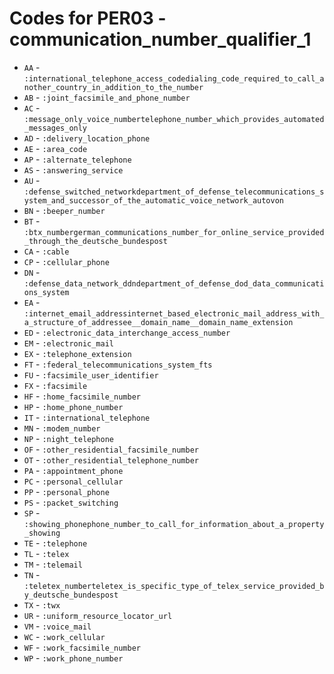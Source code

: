 # Codes for PER03 - communication_number_qualifier_1
* `AA` - `:international_telephone_access_codedialing_code_required_to_call_another_country_in_addition_to_the_number`
* `AB` - `:joint_facsimile_and_phone_number`
* `AC` - `:message_only_voice_numbertelephone_number_which_provides_automated_messages_only`
* `AD` - `:delivery_location_phone`
* `AE` - `:area_code`
* `AP` - `:alternate_telephone`
* `AS` - `:answering_service`
* `AU` - `:defense_switched_networkdepartment_of_defense_telecommunications_system_and_successor_of_the_automatic_voice_network_autovon`
* `BN` - `:beeper_number`
* `BT` - `:btx_numbergerman_communications_number_for_online_service_provided_through_the_deutsche_bundespost`
* `CA` - `:cable`
* `CP` - `:cellular_phone`
* `DN` - `:defense_data_network_ddndepartment_of_defense_dod_data_communications_system`
* `EA` - `:internet_email_addressinternet_based_electronic_mail_address_with_a_structure_of_addressee__domain_name__domain_name_extension`
* `ED` - `:electronic_data_interchange_access_number`
* `EM` - `:electronic_mail`
* `EX` - `:telephone_extension`
* `FT` - `:federal_telecommunications_system_fts`
* `FU` - `:facsimile_user_identifier`
* `FX` - `:facsimile`
* `HF` - `:home_facsimile_number`
* `HP` - `:home_phone_number`
* `IT` - `:international_telephone`
* `MN` - `:modem_number`
* `NP` - `:night_telephone`
* `OF` - `:other_residential_facsimile_number`
* `OT` - `:other_residential_telephone_number`
* `PA` - `:appointment_phone`
* `PC` - `:personal_cellular`
* `PP` - `:personal_phone`
* `PS` - `:packet_switching`
* `SP` - `:showing_phonephone_number_to_call_for_information_about_a_property_showing`
* `TE` - `:telephone`
* `TL` - `:telex`
* `TM` - `:telemail`
* `TN` - `:teletex_numberteletex_is_specific_type_of_telex_service_provided_by_deutsche_bundespost`
* `TX` - `:twx`
* `UR` - `:uniform_resource_locator_url`
* `VM` - `:voice_mail`
* `WC` - `:work_cellular`
* `WF` - `:work_facsimile_number`
* `WP` - `:work_phone_number`
